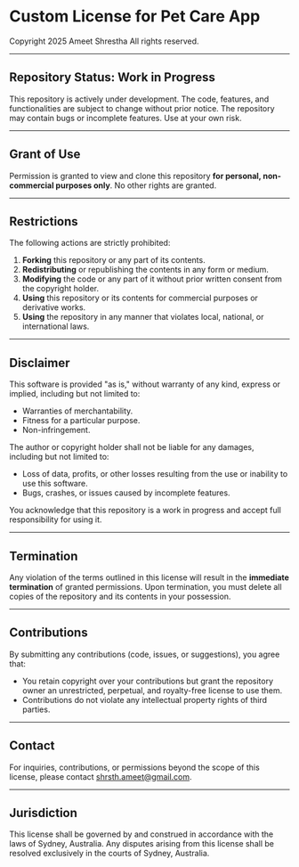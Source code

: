 # Custom License for Pet Care App

Copyright 2025 Ameet Shrestha
All rights reserved.

---

## Repository Status: Work in Progress
This repository is actively under development. The code, features, and functionalities are subject to change without prior notice. The repository may contain bugs or incomplete features. Use at your own risk.

---

## Grant of Use
Permission is granted to view and clone this repository **for personal, non-commercial purposes only**. No other rights are granted.

---

## Restrictions
The following actions are strictly prohibited:
1. **Forking** this repository or any part of its contents.
2. **Redistributing** or republishing the contents in any form or medium.
3. **Modifying** the code or any part of it without prior written consent from the copyright holder.
4. **Using** this repository or its contents for commercial purposes or derivative works.
5. **Using** the repository in any manner that violates local, national, or international laws.

---

## Disclaimer
This software is provided "as is," without warranty of any kind, express or implied, including but not limited to:
- Warranties of merchantability.
- Fitness for a particular purpose.
- Non-infringement.

The author or copyright holder shall not be liable for any damages, including but not limited to:
- Loss of data, profits, or other losses resulting from the use or inability to use this software.
- Bugs, crashes, or issues caused by incomplete features.

You acknowledge that this repository is a work in progress and accept full responsibility for using it.

---

## Termination
Any violation of the terms outlined in this license will result in the **immediate termination** of granted permissions. Upon termination, you must delete all copies of the repository and its contents in your possession.

---

## Contributions
By submitting any contributions (code, issues, or suggestions), you agree that:
- You retain copyright over your contributions but grant the repository owner an unrestricted, perpetual, and royalty-free license to use them.
- Contributions do not violate any intellectual property rights of third parties.

---

## Contact
For inquiries, contributions, or permissions beyond the scope of this license, please contact shrsth.ameet@gmail.com.

---

## Jurisdiction
This license shall be governed by and construed in accordance with the laws of Sydney, Australia. Any disputes arising from this license shall be resolved exclusively in the courts of Sydney, Australia.